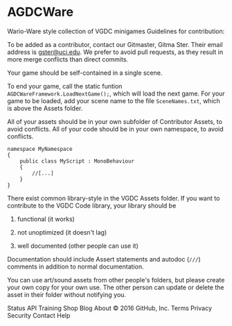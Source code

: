 # AGDCWare
Wario-Ware style collection of VGDC minigames
Guidelines for contribution:

To be added as a contributor, contact our Gitmaster, Gitma Ster. Their email address is gster@uci.edu.
We prefer to avoid pull requests, as they result in more merge conflicts than direct commits.


Your game should be self-contained in a single scene.

To end your game, call the static funtion `AGDCWareFramework.LoadNextGame();`, which will load the next game.
For your game to be loaded, add your scene name to the file `SceneNames.txt`, which is above the Assets folder.

All of your assets should be in your own subfolder of Contributor Assets, to avoid conflicts.
All of your code should be in your own namespace, to avoid conflicts.
```
namespace MyNamespace
{
	public class MyScript : MonoBehaviour
	{
		//[...]
	}
}
```

There exist common library-style in the VGDC Assets folder. If you want to contribute to the VGDC Code library, your library should be

1. functional (it works)

2. not unoptimized (it doesn't lag)

3. well documented (other people can use it)


Documentation should include Assert statements and autodoc (`///`) comments in addition to normal documentation.

You can use art/sound assets from other people's folders, but please create your own copy for your own use. The other person can update or delete the asset in their folder without notifying you.

Status API Training Shop Blog About
© 2016 GitHub, Inc. Terms Privacy Security Contact Help
